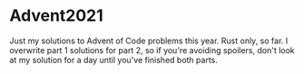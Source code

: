 # Advent2021

Just my solutions to Advent of Code problems this year. Rust only, so far.
I overwrite part 1 solutions for part 2, so if you're avoiding spoilers,
don't look at my solution for a day until you've finished both parts.
